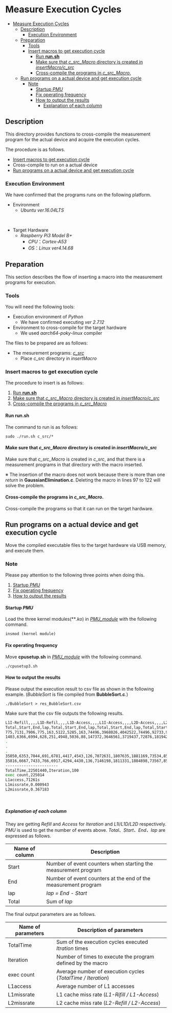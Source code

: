 <script type="text/javascript" async src="https://cdnjs.cloudflare.com/ajax/libs/mathjax/2.7.7/MathJax.js?config=TeX-MML-AM_CHTML">
</script>
<script type="text/x-mathjax-config">


 MathJax.Hub.Config({
 tex2jax: {
 inlineMath: [['$', '$'] ],
 displayMath: [ ['$$','$$'], ["\\[","\\]"] ]
 }
 });

</script>

# Measure Execution Cycles 
- [Measure Execution Cycles](#measure-execution-cycles)
  - [Description](#description)
    - [Execution Environment](#execution-environment)
  - [Preparation](#preparation)
    - [Tools](#tools)
    - [Insert macros to get execution cycle](#insert-macros-to-get-execution-cycle)
      - [Run **run.sh**](#run-runsh)
      - [Make sure that *c_src_Macro* directory is created in *insertMacro/c_src*](#make-sure-that-c_src_macro-directory-is-created-in-insertmacroc_src)
      - [Cross-compile the programs in *c_src_Macro*.](#cross-compile-the-programs-in-c_src_macro)
  - [Run programs on a actual device and get execution cycle](#run-programs-on-a-actual-device-and-get-execution-cycle)
    - [Note](#note)
      - [Startup *PMU*](#startup-pmu)
      - [Fix operating frequency](#fix-operating-frequency)
      - [How to output the results](#how-to-output-the-results)
        - [Explanation of each column](#explanation-of-each-column)

## Description

This directory provides functions to cross-compile the measurement program for the actual device and acquire the execution cycles.

The procedure is as follows.

+ [Insert macros to get execution cycle](#Insert-macros-to-get-execution-cycle)
+ Cross-compile to run on a actual device
+ [Run programs on a actual device and get execution cycle](#Run-programs-on-a-actual-device-and-get-execution-cycle)

### Execution Environment

We have confirmed that the programs runs on the following platform.

+ Environment
  + *Ubuntu ver.16.04LTS*
<br>

+ Target Hardware
  + *Raspberry Pi3 Model B+*
    + *CPU*：*Cortex-A53*
    + *OS*：*Linux ver4.14.68*

## Preparation

This section describes the flow of inserting a macro into the measurement programs for execution.

### Tools

You will need the following tools:

+ Execution environment of *Python*
  + We have confirmed executing *ver 2.7.12*  
+ Environment to cross-compile for the target hardware
  + We used *aarch64-poky-linux* compiler

The files to be prepared are as follows:

+ The mesurement programs: [*c_src*](../c_src/)
    + Place *c_src* directory in *insertMacro*

### Insert macros to get execution cycle

The procedure to insert is as follows:

  1. [Run **run.sh**](#Run-runsh)
  2. [Make sure that *c_src_Macro* directory is created in *insertMacro/c_src*](#[Make-sure-that-*c_src_Macro*-directory-is-created-in-*insertMacro/c_src*)
  3. [Cross-compile the programs in *c_src_Macro*](#Cross-compile-the-programs-in-*c_src_Macro*)


#### Run **run.sh**

The command to run is as follows:

`sudo ./run.sh c_src/*`

#### Make sure that *c_src_Macro* directory is created in *insertMacro/c_src*

Make sure that *c_src_Macro* is created in *c_src*, and that there is a measurement programs in that directory with the macro inserted.

※ The insertion of the macro does not work because there is more than one *return* in **GaussianElimination.c**. Deleting the macro in lines 97 to 122 will solve the problem.

#### Cross-compile the programs in *c_src_Macro*. 

Cross-compile the programs so that it can run on the target hardware.

## Run programs on a actual device and get execution cycle

Move the compiled executable files to the target hardware via USB memory, and execute them.

### Note
Please pay attention to the following three points when doing this.

1. [Startup *PMU*](#Startup-PMU)
2. [Fix operating frequency](#Fix-operating-frequency)
3. [How to output the results](#How-to-output-the-results)

#### Startup *PMU*

Load the three kernel modules(***.ko*) in [*PMU_module*](PMU_module) with the following command.

`insmod (kernel module)`

#### Fix operating frequency

Move **cpusetup.sh** in [*PMU_module*](PMU_module) with the following command.

`./cpusetup3.sh`

#### How to output the results

Please output the execution result to csv file as shown in the following example.
(*BubbleSort* is file compiled from **BubbleSort.c**.)

`./BubbleSort > res_BubbleSort.csv`

Make sure that the csv file outputs the following results.

```bash
L1I-Refill,,,,L1D-Refil,,,,L1D-Access,,,,L1I-Access,,,,L2D-Access,,,,L2D-Refill,,,,
Total,Start,End,lap,Total,Start,End,lap,Total,Start,End,lap,Total,Start,End,lap,Total,Start,End,lap,Total,Start,End,lap,
775,7131,7906,775,163,5122,5285,163,74496,3968026,4042522,74496,92733,9955366,10048099,92733,1101,22235,23336,1101,237,2071,2308,237,
1403,6366,6994,628,251,4948,5036,88,147372,3646561,3719437,72876,181942,9158109,9247318,89209,1910,20774,21583,809,601,1719,2083,364,
.
.
.
35050,6353,7044,691,6781,4417,4543,126,7072631,1807635,1881169,73534,8500710,4620092,4710709,90617,50606,19746,20707,961,18628,1888,2255,367,
35816,6667,7433,766,6917,4294,4430,136,7146198,1811331,1884898,73567,8590754,4627120,4717164,90044,51650,20123,21167,1044,18965,1853,2190,337,
-----------------------
TotalTime,22501440,Iteration,100
exec count,225014
L1access,71261s
L1missrate,0.000943
L2missrate,0.367183
```
<br>

##### Explanation of each column

They are getting *Refill* and *Access* for *Iteration* and *L1I/L1D/L2D* respectively.
*PMU* is used to get the number of events above. *Total、Start、End、lap* are expressed as follows.

|Name of column|Description|
|---|---|
|Start|Number of event counters when starting the measurement program|
|End|Number of event counters at the end of the measurement program|
|lap|*lap = End - Start*|
|Total|Sum of *lap*|

The final output parameters are as follows.

|Name of parameters|Description of parameters|
|---|---|
|TotalTime|Sum of the execution cycles executed *Itration* times|
|Iteration|Number of times to execute the program defined by the macro|
|exec count|Average number of execution cycles (*TotalTime / Iteration*)|
|L1access|Average number of L1 accesses|
|L1missrate|L1 cache miss rate (*L1-Rifill / L1-Access*)|
|L2missrate|L2 cache miss rate (*L2-Refill / L2-Access*)|
